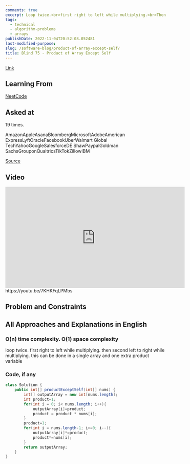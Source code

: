 ```yaml
---
comments: true
excerpt: Loop twice.<br>first right to left while multiplying.<br>Then second left to right while multiplying.<br>This can be done in a single array and one extra product variable
tags:
  - technical
  - algorithm-problems
  - arrays
publishDate: 2022-11-04T20:52:08.052481
last-modified-purpose:
slug: /software-blog/product-of-array-except-self/
title: Blind 75 - Product of Array Except Self
---
```


[Link](https://leetcode.com/problems/product-of-array-except-self/)

## Learning From

[NeetCode](https://neetcode.io/practice)

## Asked at

19 times.

AmazonAppleAsanaBloombergMicrosoftAdobeAmerican ExpressLyftOracleFacebookUberWalmart Global TechYahooGoogleSalesforceDE ShawPaypalGoldman SachsGrouponQualtricsTikTokZillowIBM

[Source](https://seanprashad.com/leetcode-patterns/)

## Video

<iframe width="560" height="315" src="https://www.youtube.com/embed/7KHKFqLPMbs" title="YouTube video player" frameborder="0" allow="accelerometer; autoplay; clipboard-write; encrypted-media; gyroscope; picture-in-picture" allowfullscreen></iframe>https://youtu.be/7KHKFqLPMbs

## Problem and Constraints

## All Approaches and Explanations in English

### O(n) time complexity. O(1) space complexity

loop twice. first right to left while multiplying. then second left to right while multiplying. this can be done in a single array and one extra product variable

### Code, if any

```java
class Solution {
    public int[] productExceptSelf(int[] nums) {
        int[] outputArray = new int[nums.length];
        int product=1;
        for(int i = 0; i< nums.length; i++){
            outputArray[i]=product;
            product = product * nums[i];
        }
        product=1;
        for(int i = nums.length-1; i>=0; i--){
            outputArray[i]*=product;
            product*=nums[i];
        }
        return outputArray;
    }
}
```
